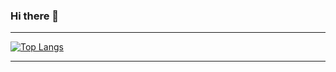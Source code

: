 ### Hi there 👋

---

[![Top Langs](https://github-readme-stats.vercel.app/api/top-langs/?username=artdanion&layout=compact)](https://github.com/anuraghazra/github-readme-stats)

---

<!--
**artdanion/artdanion** is a ✨ _special_ ✨ repository because its `README.md` (this file) appears on your GitHub profile.

Here are some ideas to get you started:

- 🔭 I’m currently working on ...
- 🌱 I’m currently learning ...
- 👯 I’m looking to collaborate on ...
- 🤔 I’m looking for help with ...
- 💬 Ask me about ...
- 📫 How to reach me: ...
- 😄 Pronouns: ...
- ⚡ Fun fact: ...
-->
